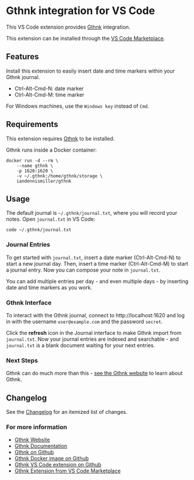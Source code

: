 # Gthnk integration for VS Code

This VS Code extension provides [Gthnk](http://www.gthnk.com) integration.

This extension can be installed through the [VS Code Marketplace](https://marketplace.visualstudio.com/items?itemName=IanDennisMiller.gthnk).

## Features

Install this extension to easily insert date and time markers within your Gthnk journal.

- Ctrl-Alt-Cmd-N: date marker
- Ctrl-Alt-Cmd-M: time marker

For Windows machines, use the `Windows key` instead of `Cmd`.

## Requirements

This extension requires [Gthnk](http://www.gthnk.com) to be installed.

Gthnk runs inside a Docker container:

```
docker run -d --rm \
    --name gthnk \
    -p 1620:1620 \
    -v ~/.gthnk:/home/gthnk/storage \
    iandennismiller/gthnk
```

## Usage

The default journal is `~/.gthnk/journal.txt`, where you will record your notes.
Open `journal.txt` in VS Code:

```
code ~/.gthnk/journal.txt
```

### Journal Entries

To get started with `journal.txt`, insert a date marker (Ctrl-Alt-Cmd-N) to start a new journal day.
Then, insert a time marker (Ctrl-Alt-Cmd-M) to start a journal entry.
Now you can compose your note in `journal.txt`.

You can add multiple entries per day - and even multiple days - by inserting date and time markers as you work.

### Gthnk Interface

To interact with the Gthnk journal, connect to http://localhost:1620 and log in with the username `user@example.com` and the password `secret`.

Click the **refresh** icon in the Journal interface to make Gthnk import from `journal.txt`.
Now your journal entries are indexed and searchable - and `journal.txt` is a blank document waiting for your next entries.

### Next Steps

Gthnk can do much more than this - [see the Gthnk website](http://www.gthnk.com) to learn about Gthnk.

## Changelog

See the [Changelog](CHANGELOG.md) for an itemized list of changes.

### For more information

- [Gthnk Website](http://gthnk.com)
- [Gthnk Documentation](http://docs.gthnk.com)
- [Gthnk on Github](https://github.com/iandennismiller/gthnk)
- [Gthnk Docker image on Github](https://github.com/iandennismiller/docker-gthnk)
- [Gthnk VS Code extension on Github](https://github.com/iandennismiller/vscode-gthnk)
- [Gthnk Extension from VS Code Marketplace](https://marketplace.visualstudio.com/items?itemName=IanDennisMiller.gthnk)